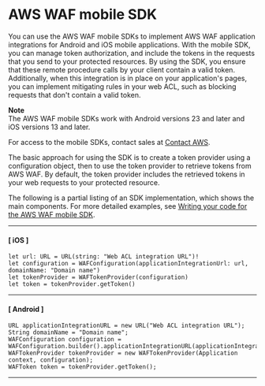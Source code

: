 # AWS WAF mobile SDK<a name="waf-mobile-sdk"></a>

You can use the AWS WAF mobile SDKs to implement AWS WAF application integrations for Android and iOS mobile applications\. With the mobile SDK, you can manage token authorization, and include the tokens in the requests that you send to your protected resources\. By using the SDK, you ensure that these remote procedure calls by your client contain a valid token\. Additionally, when this integration is in place on your application's pages, you can implement mitigating rules in your web ACL, such as blocking requests that don't contain a valid token\.

**Note**  
The AWS WAF mobile SDKs work with Android versions 23 and later and iOS versions 13 and later\.

For access to the mobile SDKs, contact sales at [Contact AWS](http://aws.amazon.com/contact-us)\.

The basic approach for using the SDK is to create a token provider using a configuration object, then to use the token provider to retrieve tokens from AWS WAF\. By default, the token provider includes the retrieved tokens in your web requests to your protected resource\. 

The following is a partial listing of an SDK implementation, which shows the main components\. For more detailed examples, see [Writing your code for the AWS WAF mobile SDK](waf-mobile-sdk-coding-examples.md)\.

------
#### [ iOS ]

```
let url: URL = URL(string: "Web ACL integration URL")!
let configuration = WAFConfiguration(applicationIntegrationUrl: url, domainName: "Domain name")
let tokenProvider = WAFTokenProvider(configuration)
let token = tokenProvider.getToken()
```

------
#### [ Android ]

```
URL applicationIntegrationURL = new URL("Web ACL integration URL");
String domainName = "Domain name";
WAFConfiguration configuration = WAFConfiguration.builder().applicationIntegrationURL(applicationIntegrationURL).domainName(domainName).build();
WAFTokenProvider tokenProvider = new WAFTokenProvider(Application context, configuration);
WAFToken token = tokenProvider.getToken();
```

------